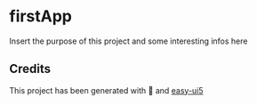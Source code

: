 # firstApp

Insert the purpose of this project and some interesting infos here

## Credits

This project has been generated with 💙 and [easy-ui5](https://github.com/SAP)
